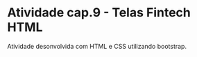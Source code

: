 # Atividade cap.9 - Telas Fintech HTML

Atividade desonvolvida com HTML e CSS utilizando bootstrap.
